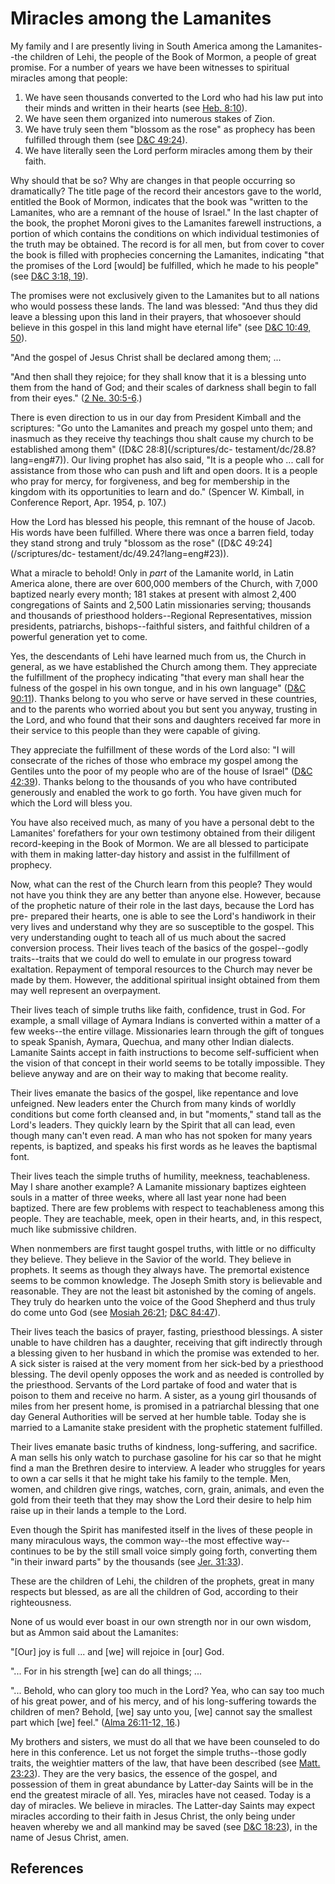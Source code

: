 # Miracles among the Lamanites

My family and I are presently living in South America among the Lamanites--the
children of Lehi, the people of the Book of Mormon, a people of great promise.
For a number of years we have been witnesses to spiritual miracles among that
people:

  1. We have seen thousands converted to the Lord who had his law put into their minds and written in their hearts (see [Heb. 8:10](/scriptures/nt/heb/8.10?lang=eng#9)). 
  2. We have seen them organized into numerous stakes of Zion. 
  3. We have truly seen them "blossom as the rose" as prophecy has been fulfilled through them (see [D&amp;C 49:24](/scriptures/dc-testament/dc/49.24?lang=eng#23)). 
  4. We have literally seen the Lord perform miracles among them by their faith. 

Why should that be so? Why are changes in that people occurring so
dramatically? The title page of the record their ancestors gave to the world,
entitled the Book of Mormon, indicates that the book was "written to the
Lamanites, who are a remnant of the house of Israel." In the last chapter of
the book, the prophet Moroni gives to the Lamanites farewell instructions, a
portion of which contains the conditions on which individual testimonies of
the truth may be obtained. The record is for all men, but from cover to cover
the book is filled with prophecies concerning the Lamanites, indicating "that
the promises of the Lord [would] be fulfilled, which he made to his people"
(see [D&amp;C 3:18, 19](/scriptures/dc-testament/dc/3.18,19?lang=eng#17)).

The promises were not exclusively given to the Lamanites but to all nations
who would possess these lands. The land was blessed: "And thus they did leave
a blessing upon this land in their prayers, that whosoever should believe in
this gospel in this land might have eternal life" (see [D&amp;C 10:49,
50](/scriptures/dc-testament/dc/10.49,50?lang=eng#48)).

"And the gospel of Jesus Christ shall be declared among them; ...

"And then shall they rejoice; for they shall know that it is a blessing unto
them from the hand of God; and their scales of darkness shall begin to fall
from their eyes." ([2 Ne. 30:5-6](/scriptures/bofm/2-ne/30.5-6?lang=eng#4).)

There is even direction to us in our day from President Kimball and the
scriptures: "Go unto the Lamanites and preach my gospel unto them; and
inasmuch as they receive thy teachings thou shalt cause my church to be
established among them" ([D&amp;C 28:8](/scriptures/dc-
testament/dc/28.8?lang=eng#7)). Our living prophet has also said, "It is a
people who ... call for assistance from those who can push and lift and open
doors. It is a people who pray for mercy, for forgiveness, and beg for
membership in the kingdom with its opportunities to learn and do." (Spencer W.
Kimball, in Conference Report, Apr. 1954, p. 107.)

How the Lord has blessed his people, this remnant of the house of Jacob. His
words have been fulfilled. Where there was once a barren field, today they
stand strong and truly "blossom as the rose" ([D&amp;C 49:24](/scriptures/dc-
testament/dc/49.24?lang=eng#23)).

What a miracle to behold! Only in _part_ of the Lamanite world, in Latin
America alone, there are over 600,000 members of the Church, with 7,000
baptized nearly every month; 181 stakes at present with almost 2,400
congregations of Saints and 2,500 Latin missionaries serving; thousands and
thousands of priesthood holders--Regional Representatives, mission presidents,
patriarchs, bishops--faithful sisters, and faithful children of a powerful
generation yet to come.

Yes, the descendants of Lehi have learned much from us, the Church in general,
as we have established the Church among them. They appreciate the fulfillment
of the prophecy indicating "that every man shall hear the fulness of the
gospel in his own tongue, and in his own language" ([D&amp;C
90:11](/scriptures/dc-testament/dc/90.11?lang=eng#10)). Thanks belong to you
who serve or have served in these countries, and to the parents who worried
about you but sent you anyway, trusting in the Lord, and who found that their
sons and daughters received far more in their service to this people than they
were capable of giving.

They appreciate the fulfillment of these words of the Lord also: "I will
consecrate of the riches of those who embrace my gospel among the Gentiles
unto the poor of my people who are of the house of Israel" ([D&amp;C
42:39](/scriptures/dc-testament/dc/42.39?lang=eng#38)). Thanks belong to the
thousands of you who have contributed generously and enabled the work to go
forth. You have given much for which the Lord will bless you.

You have also received much, as many of you have a personal debt to the
Lamanites' forefathers for your own testimony obtained from their diligent
record-keeping in the Book of Mormon. We are all blessed to participate with
them in making latter-day history and assist in the fulfillment of prophecy.

Now, what can the rest of the Church learn from this people? They would not
have you think they are any better than anyone else. However, because of the
prophetic nature of their role in the last days, because the Lord has pre-
prepared their hearts, one is able to see the Lord's handiwork in their very
lives and understand why they are so susceptible to the gospel. This very
understanding ought to teach all of us much about the sacred conversion
process. Their lives teach of the basics of the gospel--godly traits--traits
that we could do well to emulate in our progress toward exaltation. Repayment
of temporal resources to the Church may never be made by them. However, the
additional spiritual insight obtained from them may well represent an
overpayment.

Their lives teach of simple truths like faith, confidence, trust in God. For
example, a small village of Aymara Indians is converted within a matter of a
few weeks--the entire village. Missionaries learn through the gift of tongues
to speak Spanish, Aymara, Quechua, and many other Indian dialects. Lamanite
Saints accept in faith instructions to become self-sufficient when the vision
of that concept in their world seems to be totally impossible. They believe
anyway and are on their way to making that become reality.

Their lives emanate the basics of the gospel, like repentance and love
unfeigned. New leaders enter the Church from many kinds of worldly conditions
but come forth cleansed and, in but "moments," stand tall as the Lord's
leaders. They quickly learn by the Spirit that all can lead, even though many
can't even read. A man who has not spoken for many years repents, is baptized,
and speaks his first words as he leaves the baptismal font.

Their lives teach the simple truths of humility, meekness, teachableness. May
I share another example? A Lamanite missionary baptizes eighteen souls in a
matter of three weeks, where all last year none had been baptized. There are
few problems with respect to teachableness among this people. They are
teachable, meek, open in their hearts, and, in this respect, much like
submissive children.

When nonmembers are first taught gospel truths, with little or no difficulty
they believe. They believe in the Savior of the world. They believe in
prophets. It seems as though they always have. The premortal existence seems
to be common knowledge. The Joseph Smith story is believable and reasonable.
They are not the least bit astonished by the coming of angels. They truly do
hearken unto the voice of the Good Shepherd and thus truly do come unto God
(see [Mosiah 26:21](/scriptures/bofm/mosiah/26.21?lang=eng#20); [D&amp;C
84:47](/scriptures/dc-testament/dc/84.47?lang=eng#46)).

Their lives teach the basics of prayer, fasting, priesthood blessings. A
sister unable to have children has a daughter, receiving that gift indirectly
through a blessing given to her husband in which the promise was extended to
her. A sick sister is raised at the very moment from her sick-bed by a
priesthood blessing. The devil openly opposes the work and as needed is
controlled by the priesthood. Servants of the Lord partake of food and water
that is poison to them and receive no harm. A sister, as a young girl
thousands of miles from her present home, is promised in a patriarchal
blessing that one day General Authorities will be served at her humble table.
Today she is married to a Lamanite stake president with the prophetic
statement fulfilled.

Their lives emanate basic truths of kindness, long-suffering, and sacrifice. A
man sells his only watch to purchase gasoline for his car so that he might
find a man the Brethren desire to interview. A leader who struggles for years
to own a car sells it that he might take his family to the temple. Men, women,
and children give rings, watches, corn, grain, animals, and even the gold from
their teeth that they may show the Lord their desire to help him raise up in
their lands a temple to the Lord.

Even though the Spirit has manifested itself in the lives of these people in
many miraculous ways, the common way--the most effective way--continues to be
by the still small voice simply going forth, converting them "in their inward
parts" by the thousands (see [Jer.
31:33](/scriptures/ot/jer/31.33?lang=eng#32)).

These are the children of Lehi, the children of the prophets, great in many
respects but blessed, as are all the children of God, according to their
righteousness.

None of us would ever boast in our own strength nor in our own wisdom, but as
Ammon said about the Lamanites:

"[Our] joy is full ... and [we] will rejoice in [our] God.

"... For in his strength [we] can do all things; ...

"... Behold, who can glory too much in the Lord? Yea, who can say too much of
his great power, and of his mercy, and of his long-suffering towards the
children of men? Behold, [we] say unto you, [we] cannot say the smallest part
which [we] feel." ([Alma 26:11-12,
16](/scriptures/bofm/alma/26.11-12,16?lang=eng#10).)

My brothers and sisters, we must do all that we have been counseled to do here
in this conference. Let us not forget the simple truths--those godly traits,
the weightier matters of the law, that have been described (see [Matt.
23:23](/scriptures/nt/matt/23.23?lang=eng#22)). They are the very basics, the
essence of the gospel, and possession of them in great abundance by Latter-day
Saints will be in the end the greatest miracle of all. Yes, miracles have not
ceased. Today is a day of miracles. We believe in miracles. The Latter-day
Saints may expect miracles according to their faith in Jesus Christ, the only
being under heaven whereby we and all mankind may be saved (see [D&amp;C
18:23](/scriptures/dc-testament/dc/18.23?lang=eng#22)), in the name of Jesus
Christ, amen.

## References

